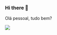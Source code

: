 ### Hi there 👋

 Olá pessoal, tudo bem?

<picture>
<source 
  srcset="https://github-readme-stats.vercel.app/api?username=WillianSchwantz&show_icons=true&theme=dark"
  media="(prefers-color-scheme: dark)"
/>
<source
  srcset="https://github-readme-stats.vercel.app/api?username=WillianSchwantz&show_icons=true"
  media="(prefers-color-scheme: light), (prefers-color-scheme: no-preference)"
/>
<img src="https://github-readme-stats.vercel.app/api?username=WillianSchwantz&show_icons=true" />
</picture>
